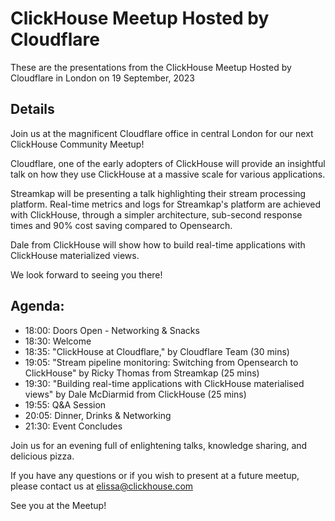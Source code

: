 # ClickHouse Meetup Hosted by Cloudflare
These are the presentations from the ClickHouse Meetup Hosted by Cloudflare in London on 19 September, 2023

## Details
Join us at the magnificent Cloudflare office in central London for our next ClickHouse Community Meetup!

Cloudflare, one of the early adopters of ClickHouse will provide an insightful talk on how they use ClickHouse at a massive scale for various applications.

Streamkap will be presenting a talk highlighting their stream processing platform. Real-time metrics and logs for Streamkap's platform are achieved with ClickHouse, through a simpler architecture, sub-second response times and 90% cost saving compared to Opensearch.

Dale from ClickHouse will show how to build real-time applications with ClickHouse materialized views.

We look forward to seeing you there!

## Agenda:
* 18:00: Doors Open - Networking & Snacks
* 18:30: Welcome
* 18:35: "ClickHouse at Cloudflare," by Cloudflare Team (30 mins)
* 19:05: "Stream pipeline monitoring: Switching from Opensearch to ClickHouse" by Ricky Thomas from Streamkap (25 mins)
* 19:30: "Building real-time applications with ClickHouse materialised views" by Dale McDiarmid from ClickHouse (25 mins)
* 19:55: Q&A Session
* 20:05: Dinner, Drinks & Networking
* 21:30: Event Concludes

Join us for an evening full of enlightening talks, knowledge sharing, and delicious pizza.

If you have any questions or if you wish to present at a future meetup, please contact us at elissa@clickhouse.com

See you at the Meetup!
